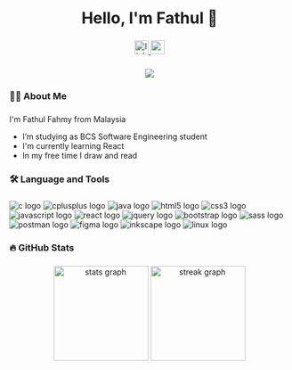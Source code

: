 <h1 align="center">Hello, I'm Fathul 👋</h1>

###

<div align="center">
  <a href="https://www.linkedin.com/in/fathulfahmy"/>
  <img src="https://img.shields.io/static/v1?message=LinkedIn&logo=linkedin&label=&color=0077B5&logoColor=white&labelColor=&style=for-the-badge" height="25" alt="linkedin logo"  />
  </a>
  
  <a href="mailto:mfathulfahmy@gmail.com">
  <img src="https://img.shields.io/static/v1?message=Gmail&logo=gmail&label=&color=D14836&logoColor=white&labelColor=&style=for-the-badge" height="25" alt="gmail logo"  />
  </a>
</div>

###

<div align="center">
  <img src="https://visitor-badge.laobi.icu/badge?page_id=fathulfahmy.fathulfahmy&left_text=Visitors"  />
</div>

###

<h3 align="left">👩‍💻 About Me</h3>

###

<p align="left">
  I'm Fathul Fahmy from Malaysia
</p>
<ul align="left">
  <li>
    I’m studying as BCS Software Engineering student
  </li>
  <li>
    I'm currently learning React
  </li>
  <li>
    In my free time I draw and read
  </li>
</ul>

###

<h3 align="left">🛠 Language and Tools</h3>

###

<div align="left">
  <img src="https://img.shields.io/badge/c-A8B9CC?&logo=c&logoColor=black&style=for-the-badge" alt ="c logo"/>
  <img src="https://img.shields.io/badge/C++-00599C?logo=cplusplus&logoColor=white&style=for-the-badge" alt="cplusplus logo"  />
  <img src="https://img.shields.io/badge/java-F44336?logo=openjdk&logoColor=white&style=for-the-badge" alt="java logo"/>
  <img src="https://img.shields.io/badge/HTML5-E34F26?logo=html5&logoColor=white&style=for-the-badge" alt="html5 logo"  />
  <img src="https://img.shields.io/badge/CSS3-1572B6?logo=css3&logoColor=white&style=for-the-badge" alt="css3 logo"  />
  <img src="https://img.shields.io/badge/JavaScript-F7DF1E?logo=javascript&logoColor=black&style=for-the-badge" alt="javascript logo"  />
<!-- <img src="https://img.shields.io/badge/Dart-0175C2?logo=dart&logoColor=white&style=for-the-badge" alt="dart logo"  /> -->
  <img src="https://img.shields.io/badge/React-61DAFB?logo=react&logoColor=black&style=for-the-badge" alt="react logo"  />
<!-- <img src="https://img.shields.io/badge/Flutter-02569B?logo=flutter&logoColor=white&style=for-the-badge" alt="flutter logo"  /> -->
  <img src="https://img.shields.io/badge/jQuery-0769AD?logo=jquery&logoColor=white&style=for-the-badge" alt="jquery logo"  />
  <img src="https://img.shields.io/badge/Bootstrap-7952B3?logo=bootstrap&logoColor=white&style=for-the-badge" alt="bootstrap logo"  />
  <img src="https://img.shields.io/badge/Sass-CC6699?logo=sass&logoColor=white&style=for-the-badge" alt="sass logo"  />
  <!-- <img src="https://img.shields.io/badge/Tailwind%20CSS-06B6D4?logo=tailwindcss&logoColor=white&style=for-the-badge" alt="tailwind logo"  /> -->
  <img src="https://img.shields.io/badge/Postman-FF6C37?logo=postman&logoColor=white&style=for-the-badge" alt="postman logo"  />
  <img src="https://img.shields.io/badge/Figma-F24E1E?logo=figma&logoColor=white&style=for-the-badge" alt="figma logo"  />
  <img src="https://img.shields.io/badge/Inkscape-000000?logo=inkscape&logoColor=white&style=for-the-badge" alt="inkscape logo"  />
  <img src="https://img.shields.io/badge/Linux-FCC624?logo=linux&logoColor=black&style=for-the-badge" alt="linux logo"  />
</div>

###

<h3 align="left">🔥 GitHub Stats</h3>

###

<div align="center">
  <img src="https://github-readme-stats.vercel.app/api?username=fathulfahmy&hide_title=true&hide_rank=true&show_icons=true&include_all_commits=true&count_private=true&disable_animations=false&theme=default&locale=en&hide_border=false&order=1" height="170" alt="stats graph"  />
  <img src="https://streak-stats.demolab.com?user=fathulfahmy&locale=en&mode=daily&theme=default&hide_border=false&border_radius=5&order=3" height="170" alt="streak graph"  />
</div>

###
